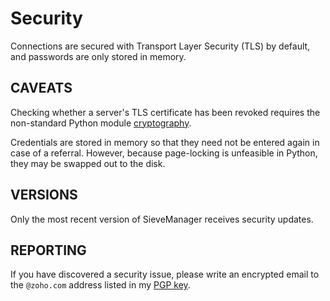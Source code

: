 # Security

Connections are secured with Transport Layer Security (TLS) by default,
and passwords are only stored in memory.

## CAVEATS

Checking whether a server\'s TLS certificate has been revoked requires
the non-standard Python module [cryptography](https://cryptography.io).

Credentials are stored in memory so that they need not be entered again
in case of a referral. However, because page-locking is unfeasible in
Python, they may be swapped out to the disk.

## VERSIONS

Only the most recent version of SieveManager receives security updates.

## REPORTING

If you have discovered a security issue, please write an encrypted email
to the `@zoho.com` address listed in my [PGP
key](https://keys.openpgp.org/vks/v1/by-fingerprint/8975B184615BC48CFA4549056B06A2E03BE31BE9).
